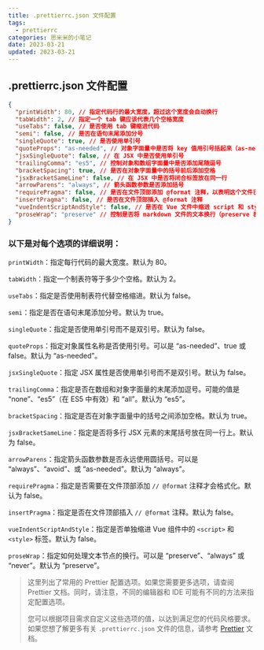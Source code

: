 ```yaml
---
title: .prettierrc.json 文件配置
tags:
  - prettierrc
categories: 思米米的小笔记
date: 2023-03-21
updated: 2023-03-21
---
```


## .prettierrc.json 文件配置

```json
{
  "printWidth": 80, // 指定代码行的最大宽度，超过这个宽度会自动换行
  "tabWidth": 2, // 指定一个 tab 键应该代表几个空格宽度
  "useTabs": false, // 是否使用 tab 键缩进代码
  "semi": false, // 是否在语句末尾添加分号
  "singleQuote": true, // 是否使用单引号
  "quoteProps": "as-needed", // 对象字面量中是否将 key 值用引号括起来（as-needed 表示只在必要时添加引号）
  "jsxSingleQuote": false, // 在 JSX 中是否使用单引号
  "trailingComma": "es5", // 控制对象和数组字面量中是否添加尾随逗号
  "bracketSpacing": true, // 是否在对象字面量中的括号前后添加空格
  "jsxBracketSameLine": false, // 在 JSX 中是否将闭合标签放在同一行
  "arrowParens": "always", // 箭头函数参数是否添加括号
  "requirePragma": false, // 是否在文件顶部添加 @format 注释，以表明这个文件已经被 Prettier 格式化过了
  "insertPragma": false, // 是否在文件顶部插入 @format 注释
  "vueIndentScriptAndStyle": false, // 是否在 Vue 文件中缩进 script 和 style 标签
  "proseWrap": "preserve" // 控制是否将 markdown 文件的文本换行（preserve 表示保留原格式）
}
```

<!-- more -->

### 以下是对每个选项的详细说明：

`printWidth`：指定每行代码的最大宽度。默认为 80。

`tabWidth`：指定一个制表符等于多少个空格。默认为 2。

`useTabs`：指定是否使用制表符代替空格缩进。默认为 false。

`semi`：指定是否在语句末尾添加分号。默认为 true。

`singleQuote`：指定是否使用单引号而不是双引号。默认为 false。

`quoteProps`：指定对象属性名称是否使用引号。可以是 “as-needed”、true 或 false。默认为 “as-needed”。

`jsxSingleQuote`：指定 JSX 属性是否使用单引号而不是双引号。默认为 false。

`trailingComma`：指定是否在数组和对象字面量的末尾添加逗号。可能的值是 “none”、“es5”（在 ES5 中有效）和 “all”。默认为 “es5”。

`bracketSpacing`：指定是否在对象字面量中的括号之间添加空格。默认为 true。

`jsxBracketSameLine`：指定是否将多行 JSX 元素的末尾括号放在同一行上。默认为 false。

`arrowParens`：指定箭头函数参数是否永远使用圆括号。可以是 “always”、“avoid”、或 “as-needed”。默认为 “always”。

`requirePragma`：指定是否需要在文件顶部添加 `// @format` 注释才会格式化。默认为 false。

`insertPragma`：指定是否在文件顶部插入 `// @format` 注释。默认为 false。

`vueIndentScriptAndStyle`：指定是否单独缩进 Vue 组件中的 `<script>` 和 `<style>` 标签。默认为 false。

`proseWrap`：指定如何处理文本节点的换行。可以是 “preserve”、“always” 或 “never”。默认为 “preserve”。

> 这里列出了常用的 Prettier 配置选项。如果您需要更多选项，请查阅 Prettier 文档。同时，请注意，不同的编辑器和 IDE 可能有不同的方法来指定配置选项。
>
> 您可以根据项目需求自定义这些选项的值，以达到满足您的代码风格要求。如果您想了解更多有关 `.prettierrc.json` 文件的信息，请参考 [Prettier](https://prettier.io/) 文档。
